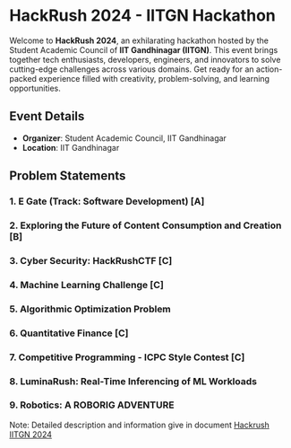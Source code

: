 # HackRush 2024 - IITGN Hackathon

Welcome to **HackRush 2024**, an exhilarating hackathon hosted by the Student Academic Council of **IIT Gandhinagar (IITGN)**. This event brings together tech enthusiasts, developers, engineers, and innovators to solve cutting-edge challenges across various domains. Get ready for an action-packed experience filled with creativity, problem-solving, and learning opportunities.

## Event Details

- **Organizer**: Student Academic Council, IIT Gandhinagar
- **Location**: IIT Gandhinagar

## Problem Statements

### 1. E Gate (Track: Software Development) [A]
### 2. Exploring the Future of Content Consumption and Creation [B]
### 3. Cyber Security: HackRushCTF [C]
### 4. Machine Learning Challenge [C]
### 5. Algorithmic Optimization Problem
### 6. Quantitative Finance [C]
### 7. Competitive Programming - ICPC Style Contest [C]
### 8. LuminaRush: Real-Time Inferencing of ML Workloads
### 9. Robotics: A ROBORIG ADVENTURE

Note: Detailed description and information give in document [Hackrush IITGN 2024](https://github.com/GajananSD/Hackrush24/blob/main/Hackrush%20IITGN%202024.pdf)
